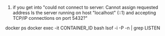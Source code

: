1. if you get into "could not connect to server: Cannot assign requested address Is the server running on host "localhost" (::1) and accepting TCP/IP connections on port 5432?"

docker ps
docker exec -it CONTAINER_ID bash
lsof -i -P -n | grep LISTEN
